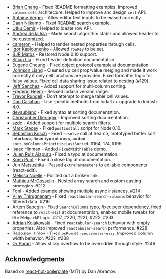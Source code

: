 * [Brian Chang](https://github.com/eviltoylet) - Fixed README formatting examples. Improved `column.cell` architecture. Helped to improve and design `cell` API.
* [Antoine Verger](https://github.com/antoineverger) - Allow editor text inputs to be erased correctly
* [Daan Nijkamp](https://github.com/daannijkamp) - Fixed README search example.
* [Utku Demir](https://github.com/utdemir) - Helped to ideate row API.
* [Andrea de la Isla](https://github.com/nuragic) - Made search algorithm stable and allowed header to be customized.
* [cameron](https://github.com/cameront) - Helped to render nested properties through cells.
* [Igor Kaplounenko](https://github.com/megawidget) - Allowed `rowKey` to be set.
* [BJR Matos](https://github.com/bjrmatos) - Restored Node 0.10 support.
* [Sitian Liu](https://github.com/goldensunliu) - Fixed header definition documentation.
* [Eugene Cheung](https://github.com/arkon) - Fixed object protocol example at documentation.
* [Johnson Liang](https://github.com/MrOrz) - Cleaned up cell prop/value merging and made it work correctly if only cell functions are provided. Fixed formatter logic for falsy values. Fixed cell data sharing issue related to nesting (#129).
* [Jeff Sanchez](https://github.com/JeffSanchez) - Added support for multi-column sorting.
* [Frederic Heem](https://github.com/FredericHeem) - Relaxed lodash version range.
* [Trevor Rundell](https://github.com/trun) - Don't attempt to merge table cell values.
* [Dan Callahan](https://github.com/callahad) - Use specific methods from lodash + upgrade to lodash 4.0.
* [devaublanc](https://github.com/devaublanc) - Fixed syntax at sorting documentation.
* [Christopher Dieringer](https://github.com/cdaringe) - Improved sorting documentation.
* [szdc](https://github.com/szdc) - Added support for multiple search filters.
* [Mark Stacey](https://github.com/Gudahtt) - Fixed `postinstall` script for Node 0.10.
* [Sebastian Kosch](https://github.com/skosch) - Fixed `resolve` call at Search, prototyped better sort interface, fixed typo at docs, added `sort.byColumnsPrioritizeLastSorted`. #164, 174, #199.
* [Isaac Hinman](https://github.com/isaachinman) - Added `FixedWidthTable` demo.
* [Julen Ruiz Aizpuru](https://github.com/julen) - Fixed a typo at documentation.
* [Koen Punt](https://github.com/koenpunt) - Fixed a close tag at documentation.
* [Jun Matsushita](https://github.com/jmatsushita) - Passed `extraParameters` to editable components (react-edit).
* [Melissa Noelle](https://github.com/melissanoelle) - Pointed out a broken link.
* [Mathieu M-Gosselin](https://github.com/mathieumg) - Nested array search and custom casting strategies. #212
* [Toni](https://github.com/git-toni) - Added example showing multiple async instances. #214
* [Vijay Thirugnanam](https://github.com/vijayst) - Fixed `reactabular-search-columns` behavior for filtered data. #216
* [Artem Sapegin](https://github.com/sapegin) - Fixed `SearchColumns` typo, fixed peer dependency, fixed reference to `react-edit` at documentation, enabled mobile tweaks for `HtmlWebpackPlugin`. #217, #220, #221, #222, #233
* [Adrian Kolakowski](https://github.com/chiss2906) - Fixed `reactabular-search` behavior with empty properties. Also improved `reactabular-search` performance. #228
* [Radoslav Kirilov](https://github.com/smoke) - Fixed `onRow` at `reactabular-easy`. Improved column width behavior. #229, #238
* [Or Poran](https://github.com/orporan) - Allow sticky overflow to be overridden through style. #246

## Acknowledgments

Based on [react-hot-boilerplate](https://github.com/gaearon/react-hot-boilerplate) (MIT) by Dan Abramov.
